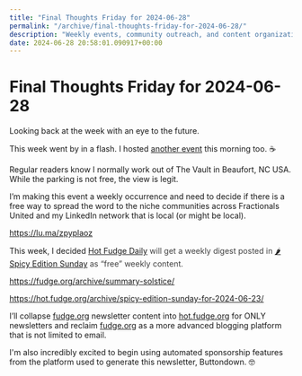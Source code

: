 ```yaml
---
title: "Final Thoughts Friday for 2024-06-28"
permalink: "/archive/final-thoughts-friday-for-2024-06-28/"
description: "Weekly events, community outreach, and content organization for my newsletters and blog."
date: 2024-06-28 20:58:01.090917+00:00
---
```


<!-- buttondown-editor-mode: plaintext --><h1>Final Thoughts Friday for 2024-06-28</h1><p>Looking back at the week with an eye to the future.</p><p style="text-align: start">This week went by in a flash. I hosted <a target="_blank" rel="noopener noreferrer nofollow" href="https://lu.ma/7d2bcsvg">another event</a> this morning too. ☕️</p><p>Regular readers know I normally work out of The Vault in Beaufort, NC USA. While the parking is not free, the view is legit.</p><p>I’m making this event a weekly occurrence and need to decide if there is a free way to spread the word to the niche communities across Fractionals United and my LinkedIn network that is local (or might be local).</p><p><a target="_blank" rel="noopener noreferrer nofollow" href="https://lu.ma/zpyplaoz">https://lu.ma/zpyplaoz</a></p><p>This week, I decided <a target="_blank" rel="noopener" href="https://hot.fudge.org/">Hot Fudge Daily</a><span style="color: rgb(64, 64, 64)"> will get a weekly digest posted in </span><a target="_blank" rel="noopener" href="https://hot.fudge.org/archive/spicy-edition-sunday-for-2024-06-23">🌶️ Spicy Edition Sunday</a><span style="color: rgb(64, 64, 64)"> as “free” weekly content.</span></p><p><a target="_blank" rel="noopener noreferrer nofollow" href="https://fudge.org/archive/summary-solstice/">https://fudge.org/archive/summary-solstice/</a></p><p><a target="_blank" rel="noopener noreferrer nofollow" href="https://hot.fudge.org/archive/spicy-edition-sunday-for-2024-06-23/">https://hot.fudge.org/archive/spicy-edition-sunday-for-2024-06-23/</a></p><p>I’ll collapse <a target="_blank" rel="noopener noreferrer nofollow" href="http://fudge.org">fudge.org</a> newsletter content into <a target="_blank" rel="noopener noreferrer nofollow" href="http://hot.fudge.org">hot.fudge.org</a> for ONLY newsletters and reclaim <a target="_blank" rel="noopener noreferrer nofollow" href="http://fudge.org">fudge.org</a> as a more advanced blogging platform that is not limited to email.</p><p>I'm also incredibly excited to begin using automated sponsorship features from the platform used to generate this newsletter, Buttondown. 🤓</p><ol class="footnotes"></ol>